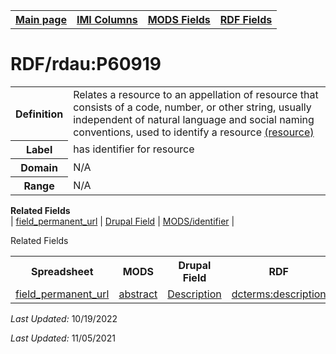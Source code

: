 <!DOCTYPE html>
<html>

<body>
<table style="width:100%">
  <tr>
    <th><a href="index.md">Main page</a></th>
	<th><a href="IMI.md">IMI Columns</a></th>
    <th><a href="MODS.md">MODS Fields</a></th>
    <th><a href="RDF.md">RDF Fields</a></th>
  </tr>
</table>



<h1>RDF/rdau:P60919</h1>
<table>
<tr>
	<th>Definition</th>
	<td>Relates a resource to an appellation of resource that consists of a code, number, or other string, usually independent of natural language and social naming conventions, used to identify a resource <a href="http://www.rdaregistry.info/Elements/u/">(resource)</a></td>
</tr>
<tr>
	<th>Label</th>
	<td>has identifier for resource</td>
</tr>
<tr>
	<th>Domain</th>
	<td>N/A</td>
</tr>
<tr>
	<th>Range</th>
	<td>N/A</td>
</tr>
</table>
<dl>
	<dt><b>Related Fields</b></dt>
		| <a href="field_permanent_url.md">field_permanent_url</a> | 
		<a href="DrupalFields.md">Drupal Field</a> |
		<a href="mods.identifier.md">MODS/identifier</a> |
</dl>
	<dt>Related Fields</dt>
<table>
	<tr>
		<th>Spreadsheet</th>
		<th>MODS</th>
		<th>Drupal Field</th>
		<th>RDF</th>
	</tr>
	<tr>
		<td><a href="field_permanent_url.md">field_permanent_url</a></td>
		<td><a href="mods.abstract.md">abstract</a></td>
		<td><a href="DrupalFields.md#Description">Description</a></td> 
		<td><a href="rdf.dcterms.description.md">dcterms:description</a></td>
	</tr>
</table>
<p><i>Last Updated: </i>10/19/2022</p>
<p><i>Last Updated: </i>11/05/2021</p>
</body>
</html>

